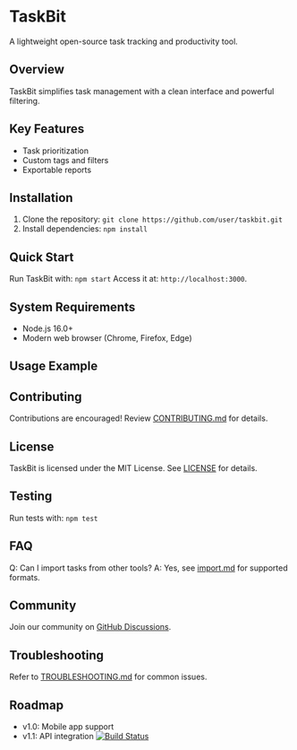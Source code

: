 # TaskBit
A lightweight open-source task tracking and productivity tool.
## Overview
TaskBit simplifies task management with a clean interface and powerful filtering.
## Key Features
- Task prioritization
- Custom tags and filters
- Exportable reports
## Installation
1. Clone the repository: `git clone https://github.com/user/taskbit.git`
2. Install dependencies: `npm install`
## Quick Start
Run TaskBit with: `npm start`
Access it at: `http://localhost:3000`.
## System Requirements
- Node.js 16.0+
- Modern web browser (Chrome, Firefox, Edge)
## Usage Example

## Contributing
Contributions are encouraged! Review [CONTRIBUTING.md](CONTRIBUTING.md) for details.
## License
TaskBit is licensed under the MIT License. See [LICENSE](LICENSE) for details.
## Testing
Run tests with: `npm test`
## FAQ
Q: Can I import tasks from other tools?
A: Yes, see [import.md](docs/import.md) for supported formats.
## Community
Join our community on [GitHub Discussions](https://github.com/user/taskbit/discussions).
## Troubleshooting
Refer to [TROUBLESHOOTING.md](docs/TROUBLESHOOTING.md) for common issues.
## Roadmap
- v1.0: Mobile app support
- v1.1: API integration
[![Build Status](https://github.com/user/taskbit/workflows/CI/badge.svg)](https://github.com/user/taskbit/actions)
